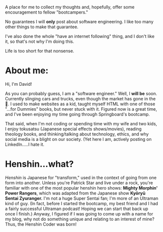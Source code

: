A place for me to collect my thoughts and, hopefully, offer some encouragement to fellow "bootcampers."

No guarantees I will **only** post about software engineering. I like too many other things to make that guarantee.

I've also done the whole "have an internet following" thing, and I don't like it, so that's not why I'm doing this.

Life is too short for that nonsense.

About me:
=========

Hi, I'm David!

As you can probably guess, I am a "software engineer." Well, I **will be** soon. Currently slinging cars and trucks, even though the market has gone in the 🚽. I used to make websites as a kid, taught myself HTML with one of those "...for Dummies" books, but never stuck with it. Figured now is a great time, and I've been enjoying my time going through Springboard's bootcamp.

That said, when I'm not coding or spending time with my wife and two kids, I enjoy tokusatsu (Japanese special effects shows/movies), reading theology books, and thinking/talking about technology, ethics, and why social media is a blight on our society. (Yet here I am, actively posting on LinkedIn.....I hate it.

Henshin...what?
=========
_Henshin_ is Japanese for "transform," used in the context of going from one form into another. Unless you're Patrick Star and live under a rock, you're familiar with one of the most popular henshin hero shows: **Mighty Morphin' Power Rangers**, which was adapted from the Japanese show **Kyōryū Sentai Zyuranger.** I'm not a huge Super Sentai fan; I'm more of an Ultraman kind of guy. (In fact, before I started the bootcamp, my best friend and I had a fairly successful Ultraman podcast! Hoping we can start that back up once I finish.) Anyway, I figured if I was going to come up with a name for my blog, why not do something unique and relating to an interest of mine? Thus, the Henshin Coder was born!

